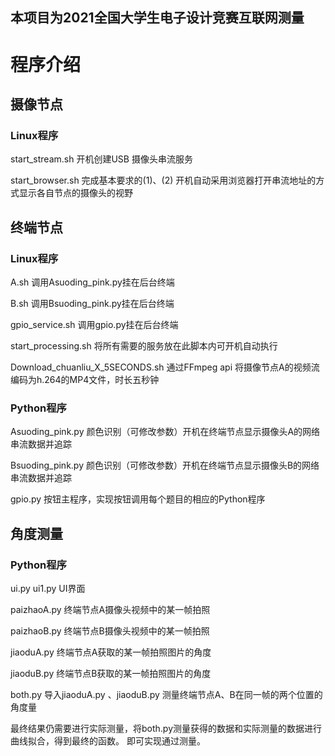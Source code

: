## 本项目为2021全国大学生电子设计竞赛互联网测量

# 程序介绍

## 摄像节点 
### Linux程序
start_stream.sh	    开机创建USB 摄像头串流服务

start_browser.sh	完成基本要求的(1)、(2) 开机自动采用浏览器打开串流地址的方式显示各自节点的摄像头的视野 
## 终端节点 
### Linux程序
A.sh	调用Asuoding_pink.py挂在后台终端

B.sh	调用Bsuoding_pink.py挂在后台终端

gpio_service.sh	调用gpio.py挂在后台终端

start_processing.sh	将所有需要的服务放在此脚本内可开机自动执行

Download_chuanliu_X_5SECONDS.sh	通过FFmpeg api 将摄像节点A的视频流编码为h.264的MP4文件，时长五秒钟


### Python程序
Asuoding_pink.py	颜色识别（可修改参数）开机在终端节点显示摄像头A的网络串流数据并追踪

Bsuoding_pink.py	颜色识别（可修改参数）开机在终端节点显示摄像头B的网络串流数据并追踪

gpio.py	按钮主程序，实现按钮调用每个题目的相应的Python程序

## 角度测量
### Python程序 
ui.py ui1.py  UI界面

paizhaoA.py  终端节点A摄像头视频中的某一帧拍照

paizhaoB.py  终端节点B摄像头视频中的某一帧拍照

jiaoduA.py   终端节点A获取的某一帧拍照图片的角度

jiaoduB.py   终端节点B获取的某一帧拍照图片的角度

both.py      导入jiaoduA.py 、jiaoduB.py  测量终端节点A、B在同一帧的两个位置的角度量

最终结果仍需要进行实际测量，将both.py测量获得的数据和实际测量的数据进行曲线拟合，得到最终的函数。
即可实现通过测量。
